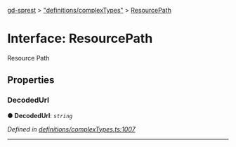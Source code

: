 [gd-sprest](../README.md) > ["definitions/complexTypes"](../modules/_definitions_complextypes_.md) > [ResourcePath](../interfaces/_definitions_complextypes_.resourcepath.md)



# Interface: ResourcePath


Resource Path


## Properties
<a id="decodedurl"></a>

###  DecodedUrl

**●  DecodedUrl**:  *`string`* 

*Defined in [definitions/complexTypes.ts:1007](https://github.com/gunjandatta/sprest/blob/3de79f1/src/definitions/complexTypes.ts#L1007)*





___


